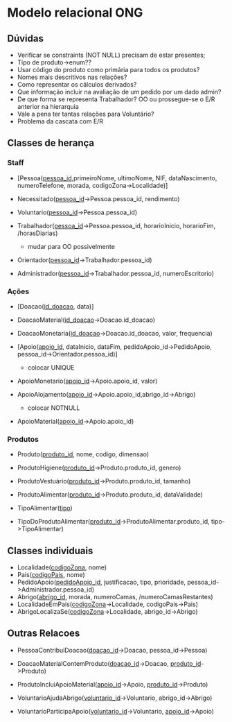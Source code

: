 # Modelo relacional ONG

## Dúvidas

- Verificar se constraints (NOT NULL) precisam de estar presentes;
- Tipo de produto->enum??
- Usar código do produto como primária para todos os produtos?
- Nomes mais descritivos nas relações?
- Como representar os cálculos derivados?
- Que informação incluir na avaliação de um pedido por um dado admin?
- De que forma se representa Trabalhador? OO ou prossegue-se o E/R anterior na hierarquia
- Vale a pena ter tantas relações para Voluntário?
- Problema da cascata com E/R


## Classes de herança

### Staff


- [Pessoa(<u>pessoa_id</u>,primeiroNome, ultimoNome, NIF, dataNascimento, numeroTelefone, morada, codigoZona->Localidade)]

- Necessitado(<u>pessoa_id</u>->Pessoa.pessoa_id, rendimento)

- Voluntario(<u>pessoa_id</u>->Pessoa.pessoa_id)


- Trabalhador(<u>pessoa_id</u>->Pessoa.pessoa_id,  horarioInicio, horarioFim, /horasDiarias)
    - mudar para OO possivelmente
- Orientador(<u>pessoa_id</u>->Trabalhador.pessoa_id)

- Administrador(<u>pessoa_id</u>->Trabalhador.pessoa_id, numeroEscritorio)


### Ações

- [Doacao(<u>id_doacao</u>, data)]
- DoacaoMaterial(<u>id_doacao</u>->Doacao.id_doacao)
- DoacaoMonetaria(<u>id_doacao</u>->Doacao.id_doacao, valor, frequencia)
  

- [Apoio(<u>apoio_id</u>, dataInicio, dataFim, pedidoApoio_id->PedidoApoio, pessoa_id->Orientador.pessoa_id)]
    - colocar UNIQUE
- ApoioMonetario(<u>apoio_id</u>->Apoio.apoio_id, valor)
- ApoioAlojamento(<u>apoio_id</u>->Apoio.apoio_id,abrigo_id->Abrigo)
    - colocar NOTNULL
- ApoioMaterial(<u>apoio_id</u>->Apoio.apoio_id)


### Produtos

- Produto(<u>produto_id</u>, nome, codigo, dimensao)
- ProdutoHigiene(<u>produto_id</u>->Produto.produto_id, genero)
- ProdutoVestuário(<u>produto_id</u>->Produto.produto_id, tamanho)
- ProdutoAlimentar(<u>produto_id</u>->Produto.produto_id, dataValidade)


- TipoAlimentar(<u>tipo</u>)
- TipoDoProdutoAlimentar(<u>produto_id</u>->ProdutoAlimentar.produto_id, tipo->TipoAlimentar)


## Classes individuais

- Localidade(<u>codigoZona</u>, nome)
- Pais(<u>codigoPais</u>, nome)
- PedidoApoio(<u>pedidoApoio_id</u>, justificacao, tipo, prioridade, pessoa_id->Administrador.pessoa_id)
- Abrigo(<u>abrigo_id</u>, morada, numeroCamas, /numeroCamasRestantes)
- LocalidadeEmPais(<u>codigoZona</u>->Localidade, codigoPais->Pais)
- AbrigoLocalizaSe(<u>codigoZona</u>->Localidade, abrigo_id->Abrigo)



## Outras Relacoes

- PessoaContribuiDoacao(<u>doacao_id</u>->Doacao, pessoa_id->Pessoa)
- DoacaoMaterialContemProduto(<u>doacao_id</u>->Doacao, <u>produto_id</u>->Produto)
- ProdutoIncluiApoioMaterial(<u>apoio_id</u>->Apoio, <u>produto_id</u>->Produto)


- VoluntarioAjudaAbrigo(<u>voluntario_id</u>->Voluntario, abrigo_id->Abrigo)
- VoluntarioParticipaApoio(<u>voluntario_id</u>->Voluntario, <u>apoio_id</u>->Apoio)
